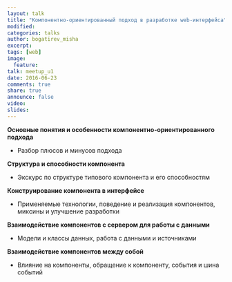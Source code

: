 ```yaml
---
layout: talk
title: "Компонентно-ориентированный подход в разработке web-интерфейса"
modified:
categories: talks
author: bogatirev_misha
excerpt:
tags: [web]
image:
  feature:
talk: meetup_u1
date: 2016-06-23
comments: true
share: true
announce: false 
video: 
slides: 
---
```



**Основные понятия и особенности компонентно-ориентированного подхода**

* Разбор плюсов и минусов подхода

**Структура и способности компонента**

* Экскурс по структуре типового компонента и его способностям

**Конструирование компонента в интерфейсе**

* Применяемые технологии, поведение и реализация компонентов, миксины и  улучшение разработки

**Взаимодействие компонентов с сервером для работы с данными**

* Модели и классы данных, работа с данными и источниками

**Взаимодействие компонентов между собой**

* Влияние на компоненты, обращение к компоненту, события и шина событий